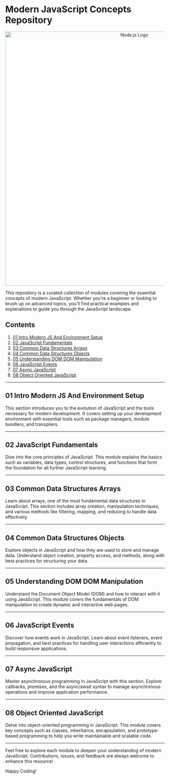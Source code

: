 # Modern JavaScript Concepts Repository

<div align="center">
  <a href="https://nodejs.org/">
    <img src="https://encrypted-tbn0.gstatic.com/images?q=tbn:ANd9GcSqyabpIWofFSuRCaFMchUGW2Vk3U_0yveDzA&s" alt="Node.js Logo" style="width: 800px;">
  </a>
</div>

This repository is a curated collection of modules covering the essential concepts of modern JavaScript. Whether you're a beginner or looking to brush up on advanced topics, you'll find practical examples and explanations to guide you through the JavaScript landscape.

## Contents

1. [01 Intro Modern JS And Environment Setup](01_Intro_Modern_JS_And_Enviroment_Setup)
2. [02 JavaScript Fundamentals](02_JavaScript_Fundamentals)
3. [03 Common Data Structures Arrays](03_Common_Data_Structures_Arrays)
4. [04 Common Data Structures Objects](04_Common_Data_Structures_Objects)
5. [05 Understanding DOM DOM Manipulation](05_Understanding_DOM_DOM_Manipulation)
6. [06 JavaScript Events](06_JavaScript_Events)
7. [07 Async JavaScript](07_Async_JavaScript)
8. [08 Object Oriented JavaScript](08_Object_Oriented_JavaScript)

---

## 01 Intro Modern JS And Environment Setup

This section introduces you to the evolution of JavaScript and the tools necessary for modern development. It covers setting up your development environment with essential tools such as package managers, module bundlers, and transpilers.

---

## 02 JavaScript Fundamentals

Dive into the core principles of JavaScript. This module explains the basics such as variables, data types, control structures, and functions that form the foundation for all further JavaScript learning.

---

## 03 Common Data Structures Arrays

Learn about arrays, one of the most fundamental data structures in JavaScript. This section includes array creation, manipulation techniques, and various methods like filtering, mapping, and reducing to handle data effectively.

---

## 04 Common Data Structures Objects

Explore objects in JavaScript and how they are used to store and manage data. Understand object creation, property access, and methods, along with best practices for structuring your data.

---

## 05 Understanding DOM DOM Manipulation

Understand the Document Object Model (DOM) and how to interact with it using JavaScript. This module covers the fundamentals of DOM manipulation to create dynamic and interactive web pages.

---

## 06 JavaScript Events

Discover how events work in JavaScript. Learn about event listeners, event propagation, and best practices for handling user interactions efficiently to build responsive applications.

---

## 07 Async JavaScript

Master asynchronous programming in JavaScript with this section. Explore callbacks, promises, and the async/await syntax to manage asynchronous operations and improve application performance.

---

## 08 Object Oriented JavaScript

Delve into object-oriented programming in JavaScript. This module covers key concepts such as classes, inheritance, encapsulation, and prototype-based programming to help you write maintainable and scalable code.

---

Feel free to explore each module to deepen your understanding of modern JavaScript. Contributions, issues, and feedback are always welcome to enhance this resource!

Happy Coding!
